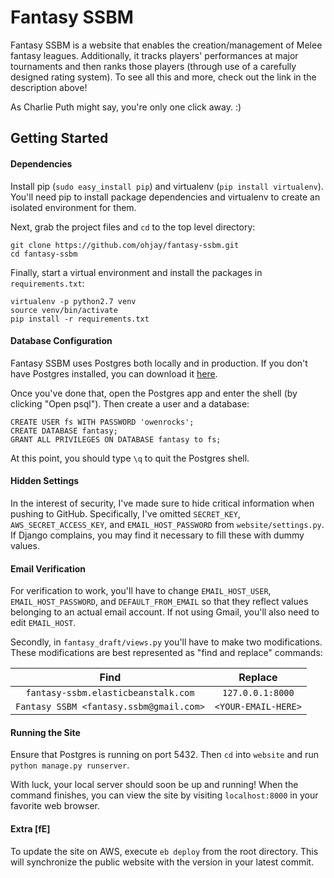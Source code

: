 # Fantasy SSBM
Fantasy SSBM is a website that enables the creation/management of Melee fantasy leagues. Additionally, it tracks players' performances at major tournaments and then ranks those players (through use of a carefully designed rating system). To see all this and more, check out the link in the description above! 

As Charlie Puth might say, you're only one click away. :)

## Getting Started
#### Dependencies
Install pip (`sudo easy_install pip`) and virtualenv (`pip install virtualenv`). You'll need pip to install package dependencies and virtualenv to create an isolated environment for them.

Next, grab the project files and `cd` to the top level directory:
```
git clone https://github.com/ohjay/fantasy-ssbm.git
cd fantasy-ssbm
```

Finally, start a virtual environment and install the packages in `requirements.txt`:
```
virtualenv -p python2.7 venv
source venv/bin/activate
pip install -r requirements.txt
```

#### Database Configuration
Fantasy SSBM uses Postgres both locally and in production. If you don't have Postgres installed, you can download it [here](http://www.postgresql.org/).

Once you've done that, open the Postgres app and enter the shell (by clicking "Open psql"). Then create a user and a database:
```
CREATE USER fs WITH PASSWORD 'owenrocks';
CREATE DATABASE fantasy;
GRANT ALL PRIVILEGES ON DATABASE fantasy to fs;
```

At this point, you should type `\q` to quit the Postgres shell.

#### Hidden Settings
In the interest of security, I've made sure to hide critical information when pushing to GitHub. Specifically, I've omitted `SECRET_KEY`, `AWS_SECRET_ACCESS_KEY`, and `EMAIL_HOST_PASSWORD` from `website/settings.py`. If Django complains, you may find it necessary to fill these with dummy values.

#### Email Verification
For verification to work, you'll have to change `EMAIL_HOST_USER`, `EMAIL_HOST_PASSWORD`, and `DEFAULT_FROM_EMAIL` so that they reflect values belonging to an actual email account. If not using Gmail, you'll also need to edit `EMAIL_HOST`.

Secondly, in `fantasy_draft/views.py` you'll have to make two modifications. These modifications are best represented as "find and replace" commands:

| Find                                    | Replace             |
|:---------------------------------------:|:-------------------:|
| `fantasy-ssbm.elasticbeanstalk.com`     | `127.0.0.1:8000`    |
| `Fantasy SSBM <fantasy.ssbm@gmail.com>` | `<YOUR-EMAIL-HERE>` |

#### Running the Site
Ensure that Postgres is running on port 5432. Then `cd` into `website` and run `python manage.py runserver`. 

With luck, your local server should soon be up and running! When the command finishes, you can view the site by visiting `localhost:8000` in your favorite web browser.

#### Extra [fE]
To update the site on AWS, execute `eb deploy` from the root directory. This will synchronize the public website with the version in your latest commit.
